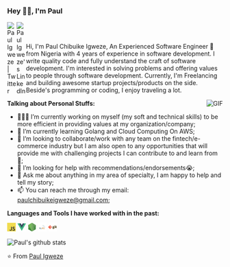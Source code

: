 ### Hey 👋🏽, I'm Paul

<a href="https://twitter.com/porhIg">
  <img align="left" alt="Paul Igweze | Twitter" width="22px" src="https://cdn.cdnlogo.com/logos/t/96/twitter-icon.svg" />
</a>
<a href="https://www.linkedin.com/in/paul-igweze/">
  <img align="left" alt="Paul Igweze's LinkedIn" width="22px" src="https://cdn.cdnlogo.com/logos/l/66/linkedin-icon.svg" />
</a>
<br />
<br />

Hi, I'm Paul Chibuike Igweze, An Experienced Software Engineer 🚀 from Nigeria with 4 years of experience in software development. I write quality code and fully understand the craft of software development. I'm interested in solving problems and offering values to people through software development. Currently, I'm Freelancing and building awesome startup projects/products on the side. Beside's programming or coding, I enjoy traveling a lot.

  <img align="right" alt="GIF" src="https://media.giphy.com/media/836HiJc7pgzy8iNXCn/giphy.gif" />
  
**Talking about Personal Stuffs:**

- 👨🏽‍💻 I’m currently working on myself (my soft and technical skills) to be more efficient in providing values at my organization/company;
- 🌱 I’m currently learning Golang and Cloud Computing On AWS; 
- 👯 I’m looking to collaborate/work with any team on the fintech/e-commerce industry but I am also open to any opportunities that will provide me with challenging projects I can contribute to and learn from🤝;
- 🤔 I’m looking for help with recommendations/endorsements😭;
- 💬 Ask me about anything in my area of specialty, I am happy to help and tell my story;
- 📫 You can reach me through my email: paulchibuikeigweze@gmail.com;

**Languages and Tools I have worked with in the past:**  

<code><img height="20" src="https://raw.githubusercontent.com/github/explore/80688e429a7d4ef2fca1e82350fe8e3517d3494d/topics/javascript/javascript.png"></code>
<code><img height="20" src="https://raw.githubusercontent.com/github/explore/80688e429a7d4ef2fca1e82350fe8e3517d3494d/topics/vue/vue.png"></code>
<code><img height="20" src="https://raw.githubusercontent.com/github/explore/80688e429a7d4ef2fca1e82350fe8e3517d3494d/topics/nodejs/nodejs.png"></code>
<code><img height="20" src="https://raw.githubusercontent.com/github/explore/80688e429a7d4ef2fca1e82350fe8e3517d3494d/topics/mysql/mysql.png"></code>
<code><img height="20" src="https://raw.githubusercontent.com/github/explore/80688e429a7d4ef2fca1e82350fe8e3517d3494d/topics/git/git.png"></code>


![Paul's github stats](https://github-readme-stats.vercel.app/api?username=chibuikeIg&show_icons=true&hide_border=true)

⭐️ From [Paul Igweze](https://github.com/chibuikeIg)
